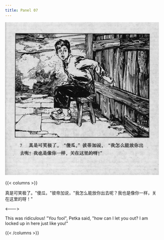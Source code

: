 ```yaml
---
title: Panel 07
---
```


![biao page](./../../../images/biao/seifert0726_biao_0011_007.jpg)

{{< columns >}}

真是可笑极了。"傻瓜，"彼帝加说，"我怎么能放你出去呢？我也是像你一样，关在这里的呀！"

<--->

This was ridiculous! "You fool", Petka said, "how can I let you out? I am locked up in here just like you!"

{{< /columns >}}